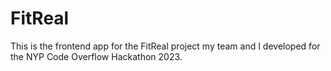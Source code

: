 # FitReal
This is the frontend app for the FitReal project my team and I developed for the NYP Code Overflow Hackathon 2023.
